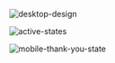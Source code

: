 ![desktop-design](https://github.com/user-attachments/assets/9f774c8a-d40a-483e-bba9-06f1c520d938)

![active-states](https://github.com/user-attachments/assets/04637b1e-d852-4859-8f71-b22ff6256e49)


![mobile-thank-you-state](https://github.com/user-attachments/assets/ac57c0e1-f50c-438e-937a-02a39402efcf)
